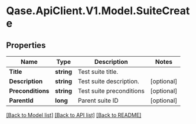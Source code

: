 # Qase.ApiClient.V1.Model.SuiteCreate

## Properties

Name | Type | Description | Notes
------------ | ------------- | ------------- | -------------
**Title** | **string** | Test suite title. | 
**Description** | **string** | Test suite description. | [optional] 
**Preconditions** | **string** | Test suite preconditions | [optional] 
**ParentId** | **long** | Parent suite ID | [optional] 

[[Back to Model list]](../../README.md#documentation-for-models) [[Back to API list]](../../README.md#documentation-for-api-endpoints) [[Back to README]](../../README.md)

